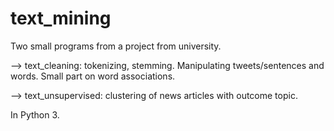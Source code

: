 # text_mining

Two small programs from a project from university. 


--> text_cleaning: tokenizing, stemming. Manipulating tweets/sentences and words. Small part on word associations. 

--> text_unsupervised: clustering of news articles with outcome topic. 


In Python 3. 
